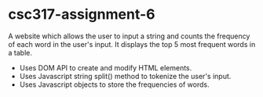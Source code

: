 # csc317-assignment-6

A website which allows the user to input a string and counts the frequency of each word in the user's input. It displays the top 5 most frequent words in a table.

- Uses DOM API to create and modify HTML elements.
- Uses Javascript string split() method to tokenize the user's input.
- Uses Javascript objects to store the frequencies of words.
